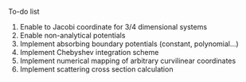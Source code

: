 To-do list 

1. Enable to Jacobi coordinate for 3/4 dimensional systems 
2. Enable non-analytical potentials 
3. Implement absorbing boundary potentials (constant, polynomial...)
4. Implement Chebyshev integration scheme
5. Implement numerical mapping of arbitrary curvilinear coordinates 
6. Implement scattering cross section calculation 
   